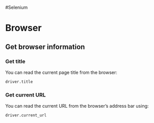 #Selenium 
# Browser
## Get browser information[](https://www.selenium.dev/documentation/webdriver/browser/#get-browser-information)

### Get title[](https://www.selenium.dev/documentation/webdriver/browser/#get-title)

You can read the current page title from the browser:

```python
driver.title
```

### Get current URL[](https://www.selenium.dev/documentation/webdriver/browser/#get-current-url)

You can read the current URL from the browser’s address bar using:

```python
driver.current_url
```

